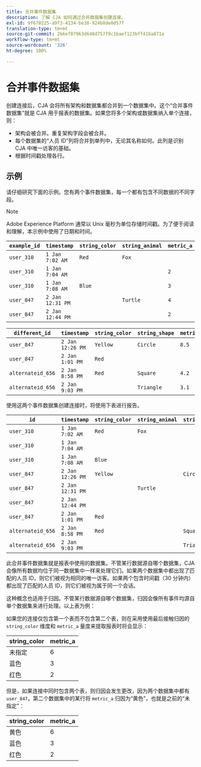 ```yaml
---
title: 合并事件数据集
description: 了解 CJA 如何通过合并数据集创建连接。
exl-id: 9f678225-a9f3-4134-be38-924b8de8d57f
translation-type: tm+mt
source-git-commit: 2b6ef07963d648d757f9c1baef123bff416a871a
workflow-type: tm+mt
source-wordcount: '326'
ht-degree: 100%

---
```



# 合并事件数据集

创建连接后，CJA 会将所有架构和数据集都合并到一个数据集中。这个“合并事件数据集”就是 CJA 用于报表的数据集。如果您将多个架构或数据集纳入单个连接，则：

* 架构会被合并。重复架构字段会被合并。
* 每个数据集的“人员 ID”列将合并到单列中，无论其名称如何。此列是识别 CJA 中唯一访客的基础。
* 根据时间戳处理各行。

## 示例

请仔细研究下面的示例。您有两个事件数据集，每一个都有包含不同数据的不同字段。

>[!NOTE]
>
>Adobe Experience Platform 通常以 Unix 毫秒为单位存储时间戳。为了便于阅读和理解，本示例中使用了日期和时间。

| `example_id` | `timestamp` | `string_color` | `string_animal` | `metric_a` |
| --- | --- | --- | --- | --- |
| `user_310` | `1 Jan 7:02 AM` | `Red` | `Fox` |  |
| `user_310` | `1 Jan 7:04 AM` |  |  | `2` |
| `user_310` | `1 Jan 7:08 AM` | `Blue` |  | `3` |
| `user_847` | `2 Jan 12:31 PM` |  | `Turtle` | `4` |
| `user_847` | `2 Jan 12:44 PM` |  |  | `2` |

| `different_id` | `timestamp` | `string_color` | `string_shape` | `metric_b` |
| --- | --- | --- | --- | --- |
| `user_847` | `2 Jan 12:26 PM` | `Yellow` | `Circle` | `8.5` |
| `user_847` | `2 Jan 1:01 PM` | `Red` |  |  |
| `alternateid_656` | `2 Jan 8:58 PM` | `Red` | `Square` | `4.2` |
| `alternateid_656` | `2 Jan 9:03 PM` |  | `Triangle` | `3.1` |

使用这两个事件数据集创建连接时，将使用下表进行报告。

| `id` | `timestamp` | `string_color` | `string_animal` | `string_shape` | `metric_a` | `metric_b` |
| --- | --- | --- | --- | --- | --- | --- |
| `user_310` | `1 Jan 7:02 AM` | `Red` | `Fox` |  |  |  |
| `user_310` | `1 Jan 7:04 AM` |  |  |  | `2` |  |
| `user_310` | `1 Jan 7:08 AM` | `Blue` |  |  | `3` |  |
| `user_847` | `2 Jan 12:26 PM` | `Yellow` |  | `Circle` |  | `8.5` |
| `user_847` | `2 Jan 12:31 PM` |  | `Turtle` |  | `4` |  |
| `user_847` | `2 Jan 12:44 PM` |  |  |  | `2` |  |
| `user_847` | `2 Jan 1:01 PM` | `Red` |  |  |  |  |
| `alternateid_656` | `2 Jan 8:58 PM` | `Red` |  | `Square` |  | `4.2` |
| `alternateid_656` | `2 Jan 9:03 PM` |  |  | `Triangle` |  | `3.1` |

此合并事件数据集就是报表中使用的数据集。不管某行数据源自哪个数据集，CJA 会像所有数据均位于同一数据集中一样来处理它们。如果两个数据集中都出现了匹配的人员 ID，则它们被视为相同的唯一访客。如果两个包含时间戳（30 分钟内）都出现了匹配的人员 ID，则它们被视为属于同一个会话。

这种概念也适用于归因。不管某行数据源自哪个数据集，归因会像所有事件均源自单个数据集来进行处理。以上表为例：

如果您的连接仅包含第一个表而不包含第二个表，则在采用使用最后接触归因的 `string_color` 维度和 `metric_a` 量度来提取报表时将会显示：

| string_color | metric_a |
| --- | --- |
| 未指定 | 6 |
| 蓝色 | 3 |
| 红色 | 2 |

但是，如果连接中同时包含两个表，则归因会发生更改，因为两个数据集中都有 `user_847`。第二个数据集中的某行将 `metric_a` 归因为“黄色”，也就是之前的“未指定”：

| string_color | metric_a |
| --- | --- |
| 黄色 | 6 |
| 蓝色 | 3 |
| 红色 | 2 |
